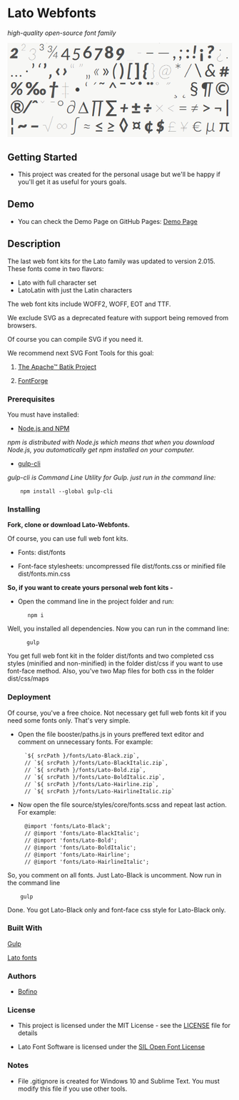 # Lato Webfonts

*high-quality open-source font family*

![Lato Fonts](docs/lato.png)

## Getting Started
* This project was created for the personal usage but we'll be happy if you'll get it as useful for yours goals.

## Demo

* You can check the Demo Page on GitHub Pages: [Demo Page](https://bofino.github.io/Lato-Webfonts/demo/)

## Description

The last web font kits for the Lato family was updated to version 2.015.
These fonts come in two flavors:

* Lato with full character set
* LatoLatin with just the Latin characters

The web font kits include WOFF2, WOFF, EOT and TTF.

We exclude SVG as a deprecated feature with support being removed from browsers.

Of course you can compile SVG if you need it.

We recommend next SVG Font Tools for this goal:

1. [The Apache™ Batik Project](https://xmlgraphics.apache.org/batik/)

2. [FontForge](http://fontforge.github.io/en-US/)

### Prerequisites

You must have installed:

* [Node.js and NPM](https://nodejs.org/en/download/current/)

*npm is distributed with Node.js which means that when you download Node.js,
 you automatically get npm installed on your computer.*

 * [gulp-cli](https://www.npmjs.com/package/gulp-cli)

 *gulp-cli is Command Line Utility for Gulp. just run in the command line:*

        npm install --global gulp-cli

### Installing

**Fork, clone or download Lato-Webfonts.**

Of course, you can use full web font kits.

* Fonts: dist/fonts

* Font-face stylesheets: uncompressed file dist/fonts.css or minified file dist/fonts.min.css

**So, if you want to create yours personal web font kits -**

* Open the command line in the project folder and run:

         npm i

Well, you installed all dependencies. Now you can run in the command line:

          gulp

You get full web font kit in the folder dist/fonts and two completed css styles
(minified and non-minified) in the folder dist/css if you want to use font-face method.
Also, you've two Map files for both css in the folder dist/css/maps

### Deployment

Of course, you've a free choice. Not necessary get full web fonts kit if you need some fonts only.
That's very simple.

* Open the file booster/paths.js in yours preffered text editor and comment on unnecessary fonts.
For example:

        `${ srcPath }/fonts/Lato-Black.zip`,
        // `${ srcPath }/fonts/Lato-BlackItalic.zip`,
        // `${ srcPath }/fonts/Lato-Bold.zip`,
        // `${ srcPath }/fonts/Lato-BoldItalic.zip`,
        // `${ srcPath }/fonts/Lato-Hairline.zip`,
        // `${ srcPath }/fonts/Lato-HairlineItalic.zip`

* Now open the file source/styles/core/fonts.scss and repeat last action. For example:

        @import 'fonts/Lato-Black';
        // @import 'fonts/Lato-BlackItalic';
        // @import 'fonts/Lato-Bold';
        // @import 'fonts/Lato-BoldItalic';
        // @import 'fonts/Lato-Hairline';
        // @import 'fonts/Lato-HairlineItalic';

So, you comment on all fonts. Just Lato-Black is uncomment. Now run in the command line

        gulp

Done. You got Lato-Black only and font-face css style for Lato-Black only.

### Built With

[Gulp](https://gulpjs.com/)

[Lato fonts](http://www.latofonts.com/lato-free-fonts/)

### Authors

* [Bofino](https://github.com/Bofino)

### License

* This project is licensed under the MIT License - see the [LICENSE](https://github.com/Bofino/Lato-Webfonts/blob/master/LICENSE) file for details

* Lato Font Software is licensed under the [SIL Open Font License](http://scripts.sil.org/OFL)

### Notes

* File .gitignore is created for Windows 10 and Sublime Text. You must modify this file if you use other tools.

